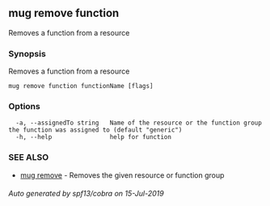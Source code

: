 ## mug remove function

Removes a function from a resource

### Synopsis

Removes a function from a resource

```
mug remove function functionName [flags]
```

### Options

```
  -a, --assignedTo string   Name of the resource or the function group the function was assigned to (default "generic")
  -h, --help                help for function
```

### SEE ALSO

* [mug remove](mug_remove.md)	 - Removes the given resource or function group

###### Auto generated by spf13/cobra on 15-Jul-2019
